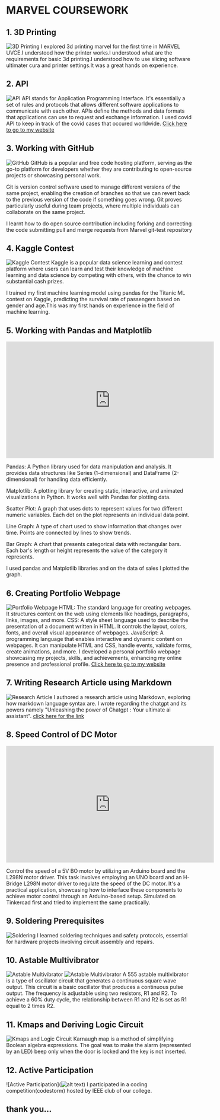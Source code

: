 # MARVEL COURSEWORK

## 1. 3D Printing
![3D Printing](IMG_20240516_133127.jpg)
I explored 3d printing marvel for the first time in MARVEL UVCE.I understood how the printer works.I understood what are the requirements for basic 3d printing.I understood how to use slicing software ultimater cura and printer settings.It was a great hands on experience.

## 2. API
![API](https://raw.githubusercontent.com/sudharshanhegde/MarvelCourseWork/main/Screenshot%20(28).png)
API stands for Application Programming Interface. It's essentially a set of rules and protocols that allows different software applications to communicate with each other. APIs define the methods and data formats that applications can use to request and exchange information.
I used covid API to keep in track of the covid cases that occured worldwide.
[Click here to go to my website](https://sudharshanhegde.github.io/covid/)

## 3. Working with GitHub
![GitHub](https://raw.githubusercontent.com/sudharshanhegde/MarvelCourseWork/main/Screenshot%20(16).png)
GitHub is a popular and free code hosting platform, serving as the go-to platform for developers whether they are contributing to open-source projects or showcasing personal work.

Git is version control software used to manage different versions of the same project, enabling the creation of branches so that we can revert back to the previous version of the code if something goes wrong. Git proves particularly useful during team projects, where multiple individuals can collaborate on the same project.

I learnt how to do open source contribution including forking and correcting the code  submitting pull and merge requests from Marvel git-test repository

## 4. Kaggle Contest
![Kaggle Contest](https://raw.githubusercontent.com/sudharshanhegde/MarvelCourseWork/main/Screenshot%20(18).png)
Kaggle is a popular data science learning and contest platform where users can learn and test their knowledge of machine learning and data science by competing with others, with the chance to win substantial cash prizes.

I trained my first machine learning model using pandas for the Titanic ML contest on Kaggle, predicting the survival rate of passengers based on gender and age.This was my first hands on experience in the field of machine learning.

## 5. Working with Pandas and Matplotlib

<iframe width="560" height="315" src="https://www.youtube.com/embed/g9k62vhZUcE?si=jHbe4EC2o4gB98Ae" title="YouTube video player" frameborder="0" allow="accelerometer; autoplay; clipboard-write; encrypted-media; gyroscope; picture-in-picture; web-share" referrerpolicy="strict-origin-when-cross-origin" allowfullscreen></iframe>

Pandas: A Python library used for data manipulation and analysis. It provides data structures like Series (1-dimensional) and DataFrame (2-dimensional) for handling data efficiently.

Matplotlib: A plotting library for creating static, interactive, and animated visualizations in Python. It works well with Pandas for plotting data.

Scatter Plot: A graph that uses dots to represent values for two different numeric variables. Each dot on the plot represents an individual data point.

Line Graph: A type of chart used to show information that changes over time. Points are connected by lines to show trends.

Bar Graph: A chart that presents categorical data with rectangular bars. Each bar's length or height represents the value of the category it represents.

I used pandas and Matplotlib libraries and on the data of sales I plotted the graph.

## 6. Creating Portfolio Webpage
![Portfolio Webpage](https://raw.githubusercontent.com/sudharshanhegde/MarvelCourseWork/main/Screenshot%20(27).png)
HTML: The standard language for creating webpages. It structures content on the web using elements like headings, paragraphs, links, images, and more.
CSS: A style sheet language used to describe the presentation of a document written in HTML. It controls the layout, colors, fonts, and overall visual appearance of webpages.
JavaScript: A programming language that enables interactive and dynamic content on webpages. It can manipulate HTML and CSS, handle events, validate forms, create animations, and more.
I developed a personal portfolio webpage showcasing my projects, skills, and achievements, enhancing my online presence and professional profile.
[Click here to go to my website](https://sudharshanhegde.github.io/portfoliowebsite/)

## 7. Writing Research Article using Markdown
![Research Article](https://raw.githubusercontent.com/sudharshanhegde/MarvelCourseWork/main/Screenshot%20(26).png)
I authored a research article using Markdown, exploring how markdown language syntax are.
I wrote regarding the chatgpt and its powers namely "Unleashing the power of Chatgpt : Your ultimate ai assistant".
[click here for the link](ResearchArticle.md)

## 8. Speed Control of DC Motor
<iframe width="560" height="315" src="https://www.youtube.com/embed/wlLhVRsp-6s?si=jGL1Renl9pv2INY-" title="YouTube video player" frameborder="0" allow="accelerometer; autoplay; clipboard-write; encrypted-media; gyroscope; picture-in-picture; web-share" referrerpolicy="strict-origin-when-cross-origin" allowfullscreen></iframe>

Control the speed of a 5V BO motor by utilizing an Arduino board and the L298N motor driver. This task involves employing an UNO board and an H-Bridge L298N motor driver to regulate the speed of the DC motor. It's a practical application, showcasing how to interface these components to achieve motor control through an Arduino-based setup. Simulated on Tinkercad first and tried to implement the same practically.
## 9. Soldering Prerequisites
![Soldering](photo_6055503004158770692_y.jpg)
I learned soldering techniques and safety protocols, essential for hardware projects involving circuit assembly and repairs.

## 10. Astable Multivibrator
![Astable Multivibrator](IMG_20240514_152115.jpg)
![Astable Multivibrator](task13a.jpg)
A 555 astable multivibrator is a type of oscillator circuit that generates a continuous square wave output.
This circuit is a basic oscillator that produces a continuous pulse output. The frequency is adjustable using two resistors, R1 and R2. To achieve a 60% duty cycle, the relationship between R1 and R2 is set as R1 equal to 2 times R2.

## 11. Kmaps and Deriving Logic Circuit
![Kmaps and Logic Circuit](photo_6055503004158770714_y.jpg)
Karnaugh map is a method of simplifying Boolean algebra expressions. The goal was to make the alarm (represented by an LED) beep only when the door is locked and the key is not inserted.

## 12. Active Participation
![Active Participation](![alt text](image.png))
I participated in a coding competition(codestorm) hosted by IEEE club of our college.


## thank you...
